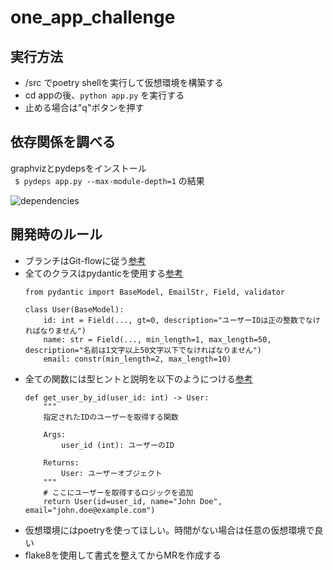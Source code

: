 # one_app_challenge

## 実行方法
* /src でpoetry shellを実行して仮想環境を構築する
* cd appの後、```python app.py``` を実行する
* 止める場合は"q"ボタンを押す

## 依存関係を調べる
graphvizとpydepsをインストール  
``` $ pydeps app.py --max-module-depth=1```
の結果 

![dependencies](./doc/img/dependencies.png)

## 開発時のルール
* ブランチはGit-flowに従う[参考](https://qiita.com/KosukeSone/items/514dd24828b485c69a05)
* 全てのクラスはpydanticを使用する[参考](https://zenn.dev/taka256/articles/c7213c359dd2cf)
    ```
    from pydantic import BaseModel, EmailStr, Field, validator

    class User(BaseModel):
        id: int = Field(..., gt=0, description="ユーザーIDは正の整数でなければなりません")
        name: str = Field(..., min_length=1, max_length=50, description="名前は1文字以上50文字以下でなければなりません")
        email: constr(min_length=2, max_length=10)
    ```
* 全ての関数には型ヒントと説明を以下のようにつける[参考](https://zenn.dev/taka256/articles/c7213c359dd2cf)
    ```
    def get_user_by_id(user_id: int) -> User:
        """
        指定されたIDのユーザーを取得する関数

        Args:
            user_id (int): ユーザーのID

        Returns:
            User: ユーザーオブジェクト
        """
        # ここにユーザーを取得するロジックを追加
        return User(id=user_id, name="John Doe", email="john.doe@example.com")
    ```
* 仮想環境にはpoetryを使ってほしい。時間がない場合は任意の仮想環境で良い
* flake8を使用して書式を整えてからMRを作成する 

